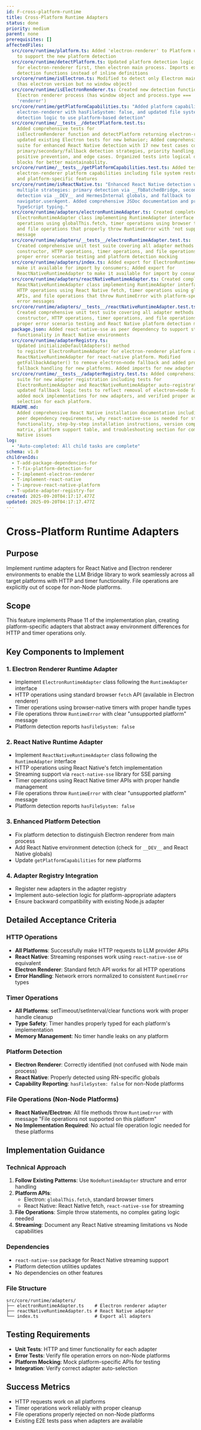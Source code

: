 ```yaml
---
id: F-cross-platform-runtime
title: Cross-Platform Runtime Adapters
status: done
priority: medium
parent: none
prerequisites: []
affectedFiles:
  src/core/runtime/platform.ts: Added 'electron-renderer' to Platform union type
    to support the new platform detection
  src/core/runtime/detectPlatform.ts: Updated platform detection logic to check
    for electron-renderer first, then electron main process. Imports external
    detection functions instead of inline definitions
  src/core/runtime/isElectron.ts: Modified to detect only Electron main process
    (has electron version but no window object)
  src/core/runtime/isElectronRenderer.ts: Created new detection function for
    Electron renderer process (has window object and process.type ===
    'renderer')
  src/core/runtime/getPlatformCapabilities.ts: "Added platform capabilities for
    electron-renderer with hasFileSystem: false, and updated file system
    detection logic to use platform-based detection"
  src/core/runtime/__tests__/detectPlatform.test.ts:
    Added comprehensive tests for
    isElectronRenderer function and detectPlatform returning electron-renderer,
    updated existing Electron tests for new behavior; Added comprehensive test
    suite for enhanced React Native detection with 17 new test cases covering
    primary/secondary/fallback detection strategies, priority handling, false
    positive prevention, and edge cases. Organized tests into logical describe
    blocks for better maintainability.
  src/core/runtime/__tests__/getPlatformCapabilities.test.ts: Added tests for
    electron-renderer platform capabilities including file system restrictions
    and platform-specific features
  src/core/runtime/isReactNative.ts: "Enhanced React Native detection with
    multiple strategies: primary detection via __fbBatchedBridge, secondary
    detection via __DEV__ and HermesInternal globals, and fallback to
    navigator.userAgent. Added comprehensive JSDoc documentation and proper
    TypeScript typing."
  src/core/runtime/adapters/electronRuntimeAdapter.ts: Created complete
    ElectronRuntimeAdapter class implementing RuntimeAdapter interface with HTTP
    operations using globalThis.fetch, timer operations using browser timers,
    and file operations that properly throw RuntimeError with 'not supported'
    message
  src/core/runtime/adapters/__tests__/electronRuntimeAdapter.test.ts:
    Created comprehensive unit test suite covering all adapter methods including
    constructor, HTTP operations, timer operations, and file operations with
    proper error scenario testing and platform detection mocking
  src/core/runtime/adapters/index.ts: Added export for ElectronRuntimeAdapter to
    make it available for import by consumers; Added export for
    ReactNativeRuntimeAdapter to make it available for import by consumers
  src/core/runtime/adapters/reactNativeRuntimeAdapter.ts: Created complete
    ReactNativeRuntimeAdapter class implementing RuntimeAdapter interface with
    HTTP operations using React Native fetch, timer operations using globalThis
    APIs, and file operations that throw RuntimeError with platform-specific
    error messages
  src/core/runtime/adapters/__tests__/reactNativeRuntimeAdapter.test.ts:
    Created comprehensive unit test suite covering all adapter methods including
    constructor, HTTP operations, timer operations, and file operations with
    proper error scenario testing and React Native platform detection mocking
  package.json: Added react-native-sse as peer dependency to support streaming
    functionality in React Native environments
  src/core/runtime/adapterRegistry.ts:
    Updated initializeDefaultAdapters() method
    to register ElectronRuntimeAdapter for electron-renderer platform and
    ReactNativeRuntimeAdapter for react-native platform. Modified
    getFallbackAdapter() to remove electron→node fallback and added proper
    fallback handling for new platforms. Added imports for new adapter classes.
  src/core/runtime/__tests__/adapterRegistry.test.ts: Added comprehensive test
    suite for new adapter registration including tests for
    ElectronRuntimeAdapter and ReactNativeRuntimeAdapter auto-registration,
    updated fallback logic tests to reflect removal of electron→node fallback,
    added mock implementations for new adapters, and verified proper adapter
    selection for each platform.
  README.md:
    Added comprehensive React Native installation documentation including
    peer dependency requirements, why react-native-sse is needed for streaming
    functionality, step-by-step installation instructions, version compatibility
    matrix, platform support table, and troubleshooting section for common React
    Native issues
log:
  - "Auto-completed: All child tasks are complete"
schema: v1.0
childrenIds:
  - T-add-package-dependencies-for
  - T-fix-platform-detection-for
  - T-implement-electron-renderer
  - T-implement-react-native
  - T-improve-react-native-platform
  - T-update-adapter-registry-for
created: 2025-09-20T04:17:17.477Z
updated: 2025-09-20T04:17:17.477Z
---
```


# Cross-Platform Runtime Adapters

## Purpose

Implement runtime adapters for React Native and Electron renderer environments to enable the LLM Bridge library to work seamlessly across all target platforms with HTTP and timer functionality. File operations are explicitly out of scope for non-Node platforms.

## Scope

This feature implements Phase 11 of the implementation plan, creating platform-specific adapters that abstract away environment differences for HTTP and timer operations only.

## Key Components to Implement

### 1. Electron Renderer Runtime Adapter

- Implement `ElectronRuntimeAdapter` class following the `RuntimeAdapter` interface
- HTTP operations using standard browser `fetch` API (available in Electron renderer)
- Timer operations using browser-native timers with proper handle types
- File operations throw `RuntimeError` with clear "unsupported platform" message
- Platform detection reports `hasFileSystem: false`

### 2. React Native Runtime Adapter

- Implement `ReactNativeRuntimeAdapter` class following the `RuntimeAdapter` interface
- HTTP operations using React Native's fetch implementation
- Streaming support via `react-native-sse` library for SSE parsing
- Timer operations using React Native timer APIs with proper handle management
- File operations throw `RuntimeError` with clear "unsupported platform" message
- Platform detection reports `hasFileSystem: false`

### 3. Enhanced Platform Detection

- Fix platform detection to distinguish Electron renderer from main process
- Add React Native environment detection (check for `__DEV__` and React Native globals)
- Update `getPlatformCapabilities` for new platforms

### 4. Adapter Registry Integration

- Register new adapters in the adapter registry
- Implement auto-selection logic for platform-appropriate adapters
- Ensure backward compatibility with existing Node.js adapter

## Detailed Acceptance Criteria

### HTTP Operations

- **All Platforms**: Successfully make HTTP requests to LLM provider APIs
- **React Native**: Streaming responses work using `react-native-sse` or equivalent
- **Electron Renderer**: Standard fetch API works for all HTTP operations
- **Error Handling**: Network errors normalized to consistent `RuntimeError` types

### Timer Operations

- **All Platforms**: setTimeout/setInterval/clear functions work with proper handle cleanup
- **Type Safety**: Timer handles properly typed for each platform's implementation
- **Memory Management**: No timer handle leaks on any platform

### Platform Detection

- **Electron Renderer**: Correctly identified (not confused with Node main process)
- **React Native**: Properly detected using RN-specific globals
- **Capability Reporting**: `hasFileSystem: false` for non-Node platforms

### File Operations (Non-Node Platforms)

- **React Native/Electron**: All file methods throw `RuntimeError` with message "File operations not supported on this platform"
- **No Implementation Required**: No actual file operation logic needed for these platforms

## Implementation Guidance

### Technical Approach

1. **Follow Existing Patterns**: Use `NodeRuntimeAdapter` structure and error handling
2. **Platform APIs**:
   - Electron: `globalThis.fetch`, standard browser timers
   - React Native: React Native fetch, `react-native-sse` for streaming
3. **File Operations**: Simple throw statements, no complex gating logic needed
4. **Streaming**: Document any React Native streaming limitations vs Node capabilities

### Dependencies

- `react-native-sse` package for React Native streaming support
- Platform detection utilities updates
- No dependencies on other features

### File Structure

```
src/core/runtime/adapters/
├── electronRuntimeAdapter.ts    # Electron renderer adapter
├── reactNativeRuntimeAdapter.ts # React Native adapter
└── index.ts                     # Export all adapters
```

## Testing Requirements

- **Unit Tests**: HTTP and timer functionality for each adapter
- **Error Tests**: Verify file operation errors on non-Node platforms
- **Platform Mocking**: Mock platform-specific APIs for testing
- **Integration**: Verify correct adapter auto-selection

## Success Metrics

- HTTP requests work on all platforms
- Timer operations work reliably with proper cleanup
- File operations properly rejected on non-Node platforms
- Existing E2E tests pass when adapters are available
